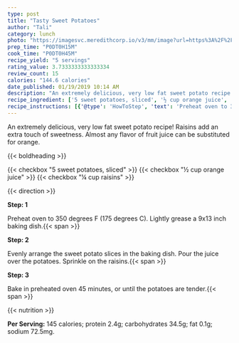 ```yaml
---
type: post
title: "Tasty Sweet Potatoes"
author: "Tali"
category: lunch
photo: "https://imagesvc.meredithcorp.io/v3/mm/image?url=https%3A%2F%2Fimages.media-allrecipes.com%2Fuserphotos%2F318027.jpg"
prep_time: "P0DT0H15M"
cook_time: "P0DT0H45M"
recipe_yield: "5 servings"
rating_value: 3.7333333333333334
review_count: 15
calories: "144.6 calories"
date_published: 01/19/2019 10:14 AM
description: "An extremely delicious, very low fat sweet potato recipe! Raisins add an extra touch of sweetness. Almost any flavor of fruit juice can be substituted for orange."
recipe_ingredient: ['5 sweet potatoes, sliced', '½ cup orange juice', '¼ cup raisins']
recipe_instructions: [{'@type': 'HowToStep', 'text': 'Preheat oven to 350 degrees F (175 degrees C). Lightly grease a 9x13 inch baking dish.\n'}, {'@type': 'HowToStep', 'text': 'Evenly arrange the sweet potato slices in the baking dish. Pour the juice over the potatoes. Sprinkle on the raisins.\n'}, {'@type': 'HowToStep', 'text': 'Bake in preheated oven 45 minutes, or until the potatoes are tender.\n'}]
---
```


An extremely delicious, very low fat sweet potato recipe! Raisins add an extra touch of sweetness. Almost any flavor of fruit juice can be substituted for orange. 

{{< boldheading >}}

{{< checkbox "5  sweet potatoes, sliced" >}}
{{< checkbox "½ cup orange juice" >}}
{{< checkbox "¼ cup raisins" >}}


{{< direction >}}

**Step: 1**

Preheat oven to 350 degrees F (175 degrees C). Lightly grease a 9x13 inch baking dish.{{< span >}}

**Step: 2**

Evenly arrange the sweet potato slices in the baking dish. Pour the juice over the potatoes. Sprinkle on the raisins.{{< span >}}

**Step: 3**

Bake in preheated oven 45 minutes, or until the potatoes are tender.{{< span >}}

{{< nutrition >}}

**Per Serving:** 145 calories; protein 2.4g; carbohydrates 34.5g; fat 0.1g; sodium 72.5mg.